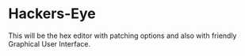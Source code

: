 # Hackers-Eye

This will be the hex editor with patching options and also with friendly Graphical User Interface. 

